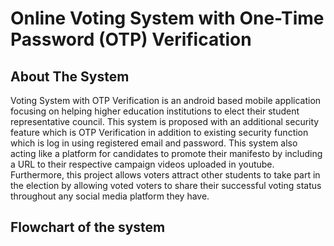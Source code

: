 # Online Voting System with One-Time Password (OTP) Verification

## About The System
Voting System with OTP Verification is an android based mobile application focusing on helping higher education institutions to elect their student representative council. This system is proposed with an additional security feature which is OTP Verification in addition to existing security function which is log in using registered email and password. This system also acting like a platform for candidates to promote their manifesto by including a URL to their respective campaign videos uploaded in youtube. Furthermore, this project allows voters attract other students to take part in the election by allowing voted voters to share their successful voting status throughout any social media platform they have.

## Flowchart of the system
